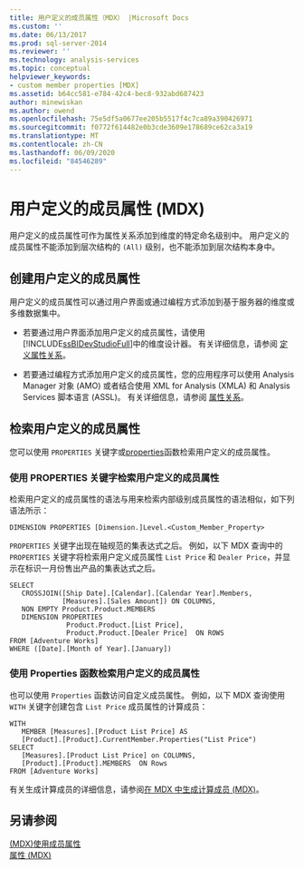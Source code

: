 ```yaml
---
title: 用户定义的成员属性（MDX） |Microsoft Docs
ms.custom: ''
ms.date: 06/13/2017
ms.prod: sql-server-2014
ms.reviewer: ''
ms.technology: analysis-services
ms.topic: conceptual
helpviewer_keywords:
- custom member properties [MDX]
ms.assetid: b64cc581-e784-42c4-bec8-932abd687423
author: minewiskan
ms.author: owend
ms.openlocfilehash: 75e5df5a0677ee205b5517f4c7ca89a390426971
ms.sourcegitcommit: f0772f614482e0b3cde3609e178689ce62ca3a19
ms.translationtype: MT
ms.contentlocale: zh-CN
ms.lasthandoff: 06/09/2020
ms.locfileid: "84546289"
---
```

# <a name="user-defined-member-properties-mdx"></a>用户定义的成员属性 (MDX)
  用户定义的成员属性可作为属性关系添加到维度的特定命名级别中。 用户定义的成员属性不能添加到层次结构的 `(All)` 级别，也不能添加到层次结构本身中。  
  
## <a name="creating-user-defined-member-properties"></a>创建用户定义的成员属性  
 用户定义的成员属性可以通过用户界面或通过编程方式添加到基于服务器的维度或多维数据集中。  
  
-   若要通过用户界面添加用户定义的成员属性，请使用 [!INCLUDE[ssBIDevStudioFull](../../../includes/ssbidevstudiofull-md.md)]中的维度设计器。 有关详细信息，请参阅 [定义属性关系](../attribute-relationships-define.md)。  
  
-   若要通过编程方式添加用户定义的成员属性，您的应用程序可以使用 Analysis Manager 对象 (AMO) 或者结合使用 XML for Analysis (XMLA) 和 Analysis Services 脚本语言 (ASSL)。 有关详细信息，请参阅 [属性关系](../../multidimensional-models-olap-logical-dimension-objects/attribute-relationships.md)。  
  
## <a name="retrieving-user-defined-member-properties"></a>检索用户定义的成员属性  
 您可以使用 `PROPERTIES` 关键字或[properties](/sql/mdx/properties-mdx)函数检索用户定义的成员属性。  
  
### <a name="using-the-properties-keyword-to-retrieve-user-defined-member-properties"></a>使用 PROPERTIES 关键字检索用户定义的成员属性  
 检索用户定义的成员属性的语法与用来检索内部级别成员属性的语法相似，如下列语法所示：  
  
 `DIMENSION PROPERTIES [Dimension.]Level.<Custom_Member_Property>`  
  
 `PROPERTIES` 关键字出现在轴规范的集表达式之后。 例如，以下 MDX 查询中的 `PROPERTIES` 关键字将检索用户定义成员属性 `List Price` 和 `Dealer Price`，并显示在标识一月份售出产品的集表达式之后。  
  
```  
SELECT   
   CROSSJOIN([Ship Date].[Calendar].[Calendar Year].Members,   
             [Measures].[Sales Amount]) ON COLUMNS,  
   NON EMPTY Product.Product.MEMBERS  
   DIMENSION PROPERTIES   
              Product.Product.[List Price],  
              Product.Product.[Dealer Price]  ON ROWS  
FROM [Adventure Works]  
WHERE ([Date].[Month of Year].[January])   
```  
  
### <a name="using-the-properties-function-to-retrieve-user-defined-member-properties"></a>使用 Properties 函数检索用户定义的成员属性  
 也可以使用 `Properties` 函数访问自定义成员属性。 例如，以下 MDX 查询使用 `WITH` 关键字创建包含 `List Price` 成员属性的计算成员：  
  
```  
WITH   
   MEMBER [Measures].[Product List Price] AS  
   [Product].[Product].CurrentMember.Properties("List Price")  
SELECT   
   [Measures].[Product List Price] on COLUMNS,  
   [Product].[Product].MEMBERS  ON Rows  
FROM [Adventure Works]  
```  
  
 有关生成计算成员的详细信息，请参阅[在 MDX 中生成计算成员 (MDX)](mdx-calculated-members-building-calculated-members.md)。  
  
## <a name="see-also"></a>另请参阅  
 [&#40;MDX&#41;使用成员属性](mdx-member-properties.md)   
 [属性 (MDX)](/sql/mdx/properties-mdx)  
  
  
